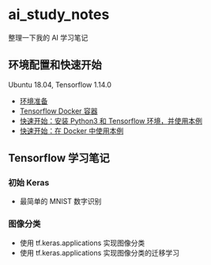 # ai_study_notes

整理一下我的 AI 学习笔记

## 环境配置和快速开始 

Ubuntu 18.04, Tensorflow 1.14.0

* [环境准备](notes/1_environment.md)
* [Tensorflow Docker 容器](notes/2_environment_docker.md)
* [快速开始：安装 Python3 和 Tensorflow 环境，并使用本例](notes/3_environment_tf.md)
* [快速开始：在 Docker 中使用本例](notes/4_run_in_docker.md)

## Tensorflow 学习笔记

### 初始 Keras

* 最简单的 MNIST 数字识别

### 图像分类

* 使用 tf.keras.applications 实现图像分类
* 使用 tf.keras.applications 实现图像分类的迁移学习
